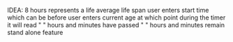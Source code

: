 IDEA: 8 hours represents a life 
average life span
user enters start time which can be before
user enters current age at which point during the timer it will read
" " hours and minutes have passed
" " hours and minutes remain
stand alone feature


